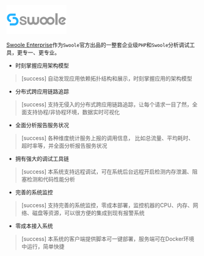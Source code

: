 ![](images/swoolee.png)

[Swoole Enterprise](https://www.swoole-cloud.com)作为`Swoole`官方出品的一整套企业级`PHP`和`Swoole`分析调试工具，更专一、更专业。

* 时刻掌握应用架构模型

>[success] 自动发现应用依赖拓扑结构和展示，时刻掌握应用的架构模型

* 分布式跨应用链路追踪

>[success] 支持无侵入的分布式跨应用链路追踪，让每个请求一目了然，全面支持协程/非协程环境，数据实时可视化

* 全面分析报告服务状况

>[success] 各种维度统计服务上报的调用信息， 比如总流量、平均耗时、超时率等，并全面分析报告服务状况

* 拥有强大的调试工具链

>[success] 本系统支持远程调试，可在系统后台远程开启检测内存泄漏、阻塞检测和代码性能分析

* 完善的系统监控

>[success] 支持完善的系统监控，零成本部署，监控机器的CPU、内存、网络、磁盘等资源，可以很方便的集成到现有报警系统

* 零成本接入系统

>[success] 本系统的客户端提供脚本可一键部署，服务端可在Docker环境中运行，简单快捷